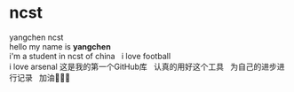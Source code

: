 # ncst
yangchen    ncst    
hello my name is **yangchen**  
i'm a student in ncst of china  
i love football  
i love arsenal
这是我的第一个GitHub库    
认真的用好这个工具     
为自己的进步进行记录    
加油💪💪💪  
